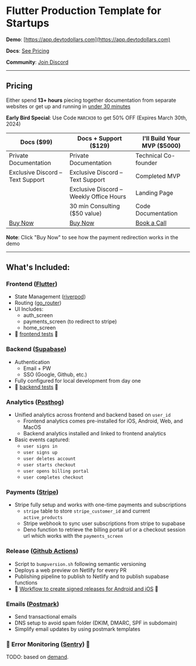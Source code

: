 # Flutter Production Template for Startups

**Demo**: [https://app.devtodollars.com](https://app.devtodollars.com)

**Docs**: [See Pricing](#Pricing)

**Community**: [Join Discord](https://discord.gg/NH8u36Rwxh)

---
## Pricing

Either spend **13+ hours** piecing together documentation from separate websites or get up and running in <u>under 30 minutes</u>

**Early Bird Special**: Use Code `MARCH30` to get 50% OFF (Expires March 30th, 2024)

| Docs (**$99**)                                                                        | Docs + Support (**$129**)                                                             | I'll Build Your MVP (**$5000**)                                      |
| ------------------------------------------------------------------------------------- | ------------------------------------------------------------------------------------- | -------------------------------------------------------------------- |
| Private Documentation                                                                 | Private Documentation                                                                 | Technical Co-founder                                                 |
| Exclusive Discord – Text Support                                                      | Exclusive Discord – Text Support                                                      | Completed MVP                                                        |
|                                                                                       | Exclusive Discord – Weekly Office Hours                                               | Landing Page                                                         |
|                                                                                       | 30 min Consulting ($50 value)                                                         | Code Documentation                                                   |
| [Buy Now](https://app.devtodollars.com/payments?price=price_1Oq6bXFttF99a1NCdZqHlQ8J) | [Buy Now](https://app.devtodollars.com/payments?price=price_1OqIefFttF99a1NCezXvAtcM) | [Book a Call](https://usemotion.com/meet/ithinkwong/consulting?d=30) |

**Note**: Click "Buy Now" to see how the payment redirection works in the demo

---
## What's Included:

### Frontend ([Flutter](https://flutter.dev/))

* State Management ([riverpod](https://pub.dev/packages/riverpod))
* Routing ([go\_router](https://pub.dev/packages/go\_router))
* UI Includes:
  * auth\_screen
  * payments\_screen (to redirect to stripe)
  * home\_screen
* 🚧 [frontend tests](https://github.com/devtodollars/flutter-supabase-production-template/issues/4) 🚧

### Backend ([Supabase](https://supabase.com/))

* Authentication
  * Email + PW
  * SSO (Google, Github, etc.)
* Fully configured for local development from day one
* 🚧 [backend tests](https://github.com/devtodollars/flutter-supabase-production-template/issues/16) 🚧

### Analytics ([Posthog](https://posthog.com/))

* Unified analytics across frontend and backend based on `user_id`
  * Frontend analytics comes pre-installed for iOS, Android, Web, and MacOS
  * Backend analytics installed and linked to frontend analytics
* Basic events captured:
  * `user signs in`
  * `user signs up`
  * `user deletes account`
  * `user starts checkout`
  * `user opens billing portal`
  * `user completes checkout`

### Payments ([Stripe](https://stripe.com/en-ca))

* Stripe fully setup and works with one-time payments and subscriptions
  * `stripe` table to store `stripe_customer_id` and current `active_products`
  * Stripe webhook to sync user subscriptions from stripe to supabase
  * Deno function to retrieve the billing portal url or a checkout session url which works with the `payments_screen`

### Release ([Github Actions](https://github.com/features/actions))

* Script to `bumpversion.sh` following semantic versioning
* Deploys a web preview on Netlify for every PR
* Publishing pipeline to publish to Netlify and to publish supabase functions
* 🚧 [Workflow to create signed releases for Android and iOS](https://github.com/devtodollars/flutter-supabase-production-template/issues/22) 🚧

### Emails ([Postmark](https://postmarkapp.com/))

* Send transactional emails
* DNS setup to avoid spam folder (DKIM, DMARC, SPF in subdomain)
* Simplify email updates by using postmark templates

### 🚧 Error Monitoring ([Sentry](https://sentry.io/welcome/)) 🚧

TODO: based on [demand](https://github.com/devtodollars/flutter-supabase-production-template/issues/18).
